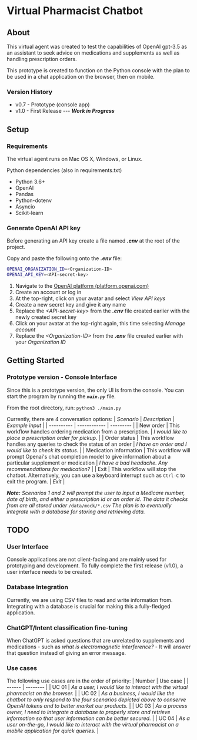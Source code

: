 # Virtual Pharmacist Chatbot
## About
This virtual agent was created to test the capabilities of OpenAI gpt-3.5 as an assistant to seek advice on medications and supplements as well as handling prescription orders.

This prototype is created to function on the Python console with the plan to be used in a chat application on the browser, then on mobile.

### Version History
- v0.7 - Prototype (console app)
- v1.0 - First Release --- ***Work in Progress***

## Setup
### Requirements
The virtual agent runs on Mac OS X, Windows, or Linux.

Python dependencies (also in requirements.txt)
- Python 3.6+
- OpenAI 
- Pandas
- Python-dotenv
- Asyncio
- Scikit-learn

### Generate OpenAI API key
Before generating an API key create a file named ***.env*** at the root of the project.

Copy and paste the following onto the ***.env*** file:

```sh
OPENAI_ORGANIZATION_ID=<Organization-ID>
OPENAI_API_KEY=<API-secret-key>
```

1. Navigate to the [OpenAI platform (platform.openai.com)](https://platform.openai.com/)
2. Create an account or log in
3. At the top-right, click on your avatar and select *View API keys*
4. Create a new secret key and give it any name
5. Replace the *\<API-secret-key\>* from the ***.env*** file created earlier with the newly created secret key
6. Click on your avatar at the top-right again, this time selecting *Manage account*
7. Replace the *\<Organization-ID\>* from the ***.env*** file created earlier with your *Organization ID*


## Getting Started
### Prototype version - Console Interface
Since this is a prototype version, the only UI is from the console. You can start the program by running the ***`main.py`*** file.

From the root directory, run:
`python3 ./main.py`

Currently, there are 4 conversation options:
| *Scenario* | *Description* | *Example input* |
| ---------- | ------------ | --------- |
| New order | This workflow handles ordering medication from a prescription. | *I would like to place a prescription order for pickup.* |
| Order status | This workflow handles any queries to check the status of an order | *I have an order and I would like to check its status.* | 
| Medication information | This workflow will prompt Openai's chat completion model to give information about a particular supplement or medication | *I have a bad headache. Any recommendations for medication?* |
| Exit | This workflow will stop the chatbot. Alternatively, you can use a keyboard interrupt such as `Ctrl-C` to exit the program. | *Exit* |
  

***Note:***  *Scenarios 1 and 2 will prompt the user to input a Medicare number, date of birth, and either a prescription id or an order id. The data it checks from are all stored under* `/data/mock/*.csv` *The plan is to eventually integrate with a database for storing and retrieving data.*

## TODO
### User Interface
Console applications are not client-facing and are mainly used for prototyping and development. To fully complete the first release (v1.0), a user interface needs to be created.

### Database Integration
Currently, we are using CSV files to read and write information from. Integrating with a database is crucial for making this a fully-fledged application.

### ChatGPT/Intent classification fine-tuning
When ChatGPT is asked questions that are unrelated to supplements and medications - such as *what is electromagnetic interference?* - It will answer that question instead of giving an error message.

### Use cases
The following use cases are in the order of priority:
| Number | Use case |
| ------ | -------- |
| UC 01 | *As a user, I would like to interact with the virtual pharmacist on the browser.* |
| UC 02 | *As a business, I would like the chatbot to only respond to the four scenarios depicted above to conserve OpenAI tokens and to better market our products.* |
| UC 03 | *As a process owner, I need to integrate a database to properly store and retrieve information so that user information can be better secured.* |
| UC 04 | *As a user on-the-go, I would like to interact with the virtual pharmacist on a mobile application for quick queries.* |
